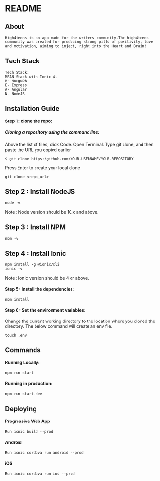 # README

## About
```
High4teens is an app made for the writers community.The high4teens community was created for producing strong pills of positivity, love and motivation, aiming to inject, right into the Heart and Brain!
```

## Tech Stack
```
Tech Stack: 
MEAN Stack with Ionic 4.
M- MongoDB
E- Express
A- Angular
N- NodeJS

```

## Installation Guide
 #### Step 1 : clone the repo:
##### Cloning a repository using the command line:

Above the list of files, click  Code.
Open Terminal.
Type git clone, and then paste the URL you copied earlier.
```
$ git clone https:/github.com/YOUR-USERNAME/YOUR-REPOSITORY
```
Press Enter to create your local clone

 ```
git clone <repo_url>

 ```
## Step 2 : Install NodeJS
```
node -v
```
Note : Node version should be 10.x and above.
## Step 3 : Install NPM
```
npm -v
```
## Step 4 : Install Ionic
```
npm install -g @ionic/cli
ionic -v
```
Note : Ionic version should be 4 or  above.

 #### Step 5 : Install the dependencies:
 ```
 npm install
```
 #### Step 6 : Set the environment variables:
Change the current working directory to the location where you cloned the directory.
The below command will create an env file.
 ```
 touch .env
```

## Commands
#### Running Locally:
```
npm run start
```

#### Running in production:
```
npm run start-dev
```
## Deploying
#### Progressive Web App
```
Run ionic build --prod
```
#### Android
```
Run ionic cordova run android --prod
```
#### iOS
```
Run ionic cordova run ios --prod
```

